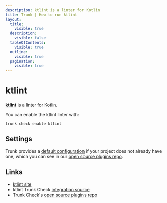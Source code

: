 ```yaml
---
description: ktlint is a linter for Kotlin
title: Trunk | How to run ktlint
layout:
  title:
    visible: true
  description:
    visible: false
  tableOfContents:
    visible: true
  outline:
    visible: true
  pagination:
    visible: true
---
```


# ktlint

[**ktlint**](https://github.com/pinterest/ktlint#readme) is a linter for Kotlin.

You can enable the ktlint linter with:

```shell
trunk check enable ktlint
```

## Settings



Trunk provides a [default configuration](https://github.com/trunk-io/plugins/tree/main/linters/ktlint) if your project does not already have one,
which you can see in our [open source plugins repo]().



## Links

* [ktlint site](https://github.com/pinterest/ktlint#readme)
* ktlint Trunk Check [integration source](https://github.com/trunk-io/plugins/tree/main/linters/ktlint)
* Trunk Check's [open source plugins repo](https://github.com/trunk-io/plugins/tree/main)
